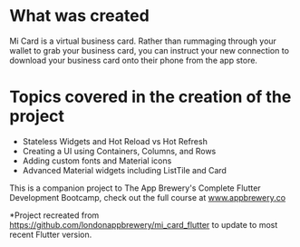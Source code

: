 # What was created 
Mi Card is a virtual business card.  Rather than rummaging through your wallet to grab your business card, you can instruct your new connection to download your business card onto their phone from the app store.

# Topics covered in the creation of the project
- Stateless Widgets and Hot Reload vs Hot Refresh
- Creating a UI using Containers, Columns, and Rows
- Adding custom fonts and Material icons
- Advanced Material widgets including ListTile and Card

This is a companion project to The App Brewery's Complete Flutter Development Bootcamp, check out the full course at www.appbrewery.co

*Project recreated from https://github.com/londonappbrewery/mi_card_flutter to update to most recent Flutter version.
